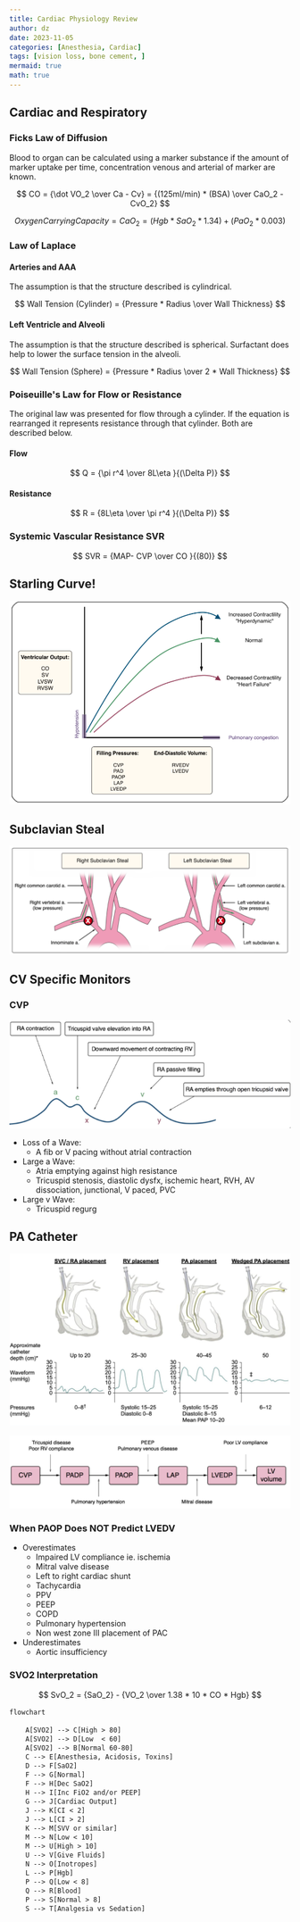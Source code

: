 ```yaml
---
title: Cardiac Physiology Review
author: dz  
date: 2023-11-05
categories: [Anesthesia, Cardiac]
tags: [vision loss, bone cement, ]   
mermaid: true 
math: true
---
```


## Cardiac and Respiratory

### Ficks Law of Diffusion

Blood to organ can be calculated using a marker substance if the amount of marker uptake per time, concentration venous and arterial of marker are known.

$$
CO = {\dot VO_2 \over Ca - Cv} = {(125ml/min) * (BSA) \over CaO_2 - CvO_2}
$$

$$
Oxygen Carrying Capacity = CaO_2 = {(Hgb * SaO_2 * 1.34) + (PaO_2 * 0.003)}
$$

### Law of Laplace

#### Arteries and AAA

The assumption is that the structure described is cylindrical. 

$$
Wall Tension (Cylinder) = {Pressure * Radius \over Wall Thickness}
$$


#### Left Ventricle and Alveoli

The assumption is that the structure described is spherical. Surfactant does help to lower the surface tension in the alveoli. 

$$
Wall Tension (Sphere) = {Pressure * Radius \over 2 *  Wall Thickness}
$$

### Poiseuille's Law for Flow or Resistance

The original law was presented for flow through a cylinder. If the equation is rearranged it represents resistance through that cylinder. Both are described below. 

#### Flow

$$
Q = {\pi r^4 \over 8L\eta }{(\Delta P)}
$$

#### Resistance

$$
R = {8L\eta \over \pi r^4 }{(\Delta P)}
$$

### Systemic Vascular Resistance SVR

$$
SVR = {MAP- CVP \over CO }{(80)}
$$

## Starling Curve!

![starling](/assets/img/starling.png)

## Subclavian Steal

![sc steal](/assets/img/scsteal.png)

## CV Specific Monitors

### CVP

![cvp](/assets/img/cvp.png)

- Loss of a Wave: 
  - A fib or V pacing without atrial contraction
- Large a Wave: 
  - Atria emptying against high resistance
  - Tricuspid stenosis, diastolic dysfx, ischemic heart, RVH, AV dissociation, junctional, V paced, PVC
- Large v Wave:
  - Tricuspid regurg

## PA Catheter

![alt text](../assets/img/pa.png)

![PA](/assets/img/pap1.png)

### When PAOP Does NOT Predict LVEDV

- Overestimates
  - Impaired LV compliance ie. ischemia
  - Mitral valve disease
  - Left to right cardiac shunt
  - Tachycardia
  - PPV
  - PEEP
  - COPD
  - Pulmonary hypertension
  - Non west zone III placement of PAC
- Underestimates
  - Aortic insufficiency

### SVO2 Interpretation
  

$$
SvO_2 = {SaO_2} - {VO_2 \over 1.38 * 10 * CO * Hgb}
$$

```mermaid
flowchart 
    
    A[SVO2] --> C[High > 80]
    A[SVO2] --> D[Low  < 60]
    A[SVO2] --> B[Normal 60-80]
    C --> E[Anesthesia, Acidosis, Toxins]
    D --> F[SaO2]
    F --> G[Normal]
    F --> H[Dec SaO2]
    H --> I[Inc FiO2 and/or PEEP]
    G --> J[Cardiac Output]
    J --> K[CI < 2]
    J --> L[CI > 2]
    K --> M[SVV or similar]
    M --> N[Low < 10]
    M --> U[High > 10]
    U --> V[Give Fluids]
    N --> O[Inotropes]
    L --> P[Hgb]
    P --> Q[Low < 8]
    Q --> R[Blood]
    P --> S[Normal > 8]
    S --> T[Analgesia vs Sedation]
```
